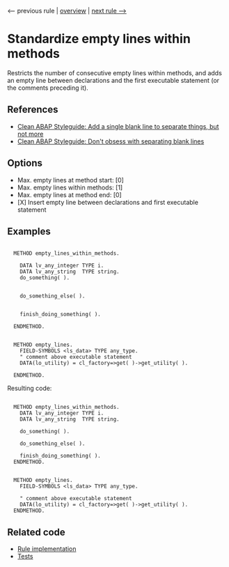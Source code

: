 <-- previous rule | [overview](../rules.md) | [next rule -->](EmptyLinesOutsideMethodsRule.md)

# Standardize empty lines within methods

Restricts the number of consecutive empty lines within methods, and adds an empty line between declarations and the first executable statement \(or the comments preceding it\).

## References

* [Clean ABAP Styleguide: Add a single blank line to separate things, but not more](https://github.com/SAP/styleguides/blob/main/clean-abap/CleanABAP.md#add-a-single-blank-line-to-separate-things-but-not-more)
* [Clean ABAP Styleguide: Don't obsess with separating blank lines](https://github.com/SAP/styleguides/blob/main/clean-abap/CleanABAP.md#dont-obsess-with-separating-blank-lines)

## Options

* Max. empty lines at method start: \[0\] 
* Max. empty lines within methods: \[1\] 
* Max. empty lines at method end: \[0\] 
* \[X\] Insert empty line between declarations and first executable statement

## Examples


```ABAP

  METHOD empty_lines_within_methods.

    DATA lv_any_integer TYPE i.
    DATA lv_any_string  TYPE string.
    do_something( ).


    do_something_else( ).


    finish_doing_something( ).

  ENDMETHOD.


  METHOD empty_lines.
    FIELD-SYMBOLS <ls_data> TYPE any_type.
    " comment above executable statement
    DATA(lo_utility) = cl_factory=>get( )->get_utility( ).

  ENDMETHOD.
```

Resulting code:

```ABAP

  METHOD empty_lines_within_methods.
    DATA lv_any_integer TYPE i.
    DATA lv_any_string  TYPE string.

    do_something( ).

    do_something_else( ).

    finish_doing_something( ).
  ENDMETHOD.


  METHOD empty_lines.
    FIELD-SYMBOLS <ls_data> TYPE any_type.

    " comment above executable statement
    DATA(lo_utility) = cl_factory=>get( )->get_utility( ).
  ENDMETHOD.
```

## Related code

* [Rule implementation](../../com.sap.adt.abapcleaner/src/com/sap/adt/abapcleaner/rules/emptylines/EmptyLinesWithinMethodsRule.java)
* [Tests](../../test/com.sap.adt.abapcleaner.test/src/com/sap/adt/abapcleaner/rules/emptylines/EmptyLinesWithinMethodsTest.java)

